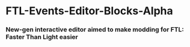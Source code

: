 # FTL-Events-Editor-Blocks-Alpha
### New-gen interactive editor aimed to make modding for FTL: Faster Than Light easier
